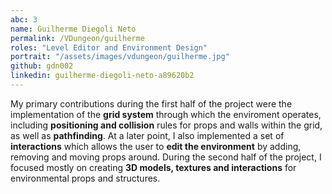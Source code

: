 ```yaml
---
abc: 3
name: Guilherme Diegoli Neto
permalink: /VDungeon/guilherme
roles: "Level Editor and Environment Design"
portrait: "/assets/images/vdungeon/guilherme.jpg"
github: gdn002
linkedin: guilherme-diegoli-neto-a89620b2
---
```


My primary contributions during the first half of the project were the implementation of the **grid system** through which the enviroment operates, including 
**positioning and collision** rules for props and walls within the grid, as well as **pathfinding**. At a later point, I also implemented a set of **interactions**
which allows the user to **edit the environment** by adding, removing and moving props around. During the second half of the project, I focused mostly on creating 
**3D models, textures and interactions** for environmental props and structures.

